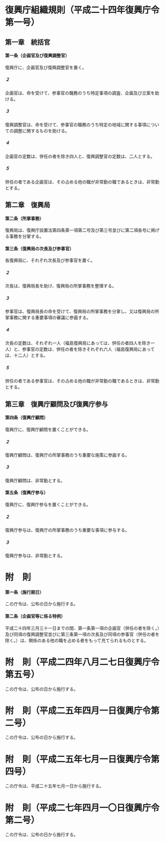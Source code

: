 # 復興庁組織規則（平成二十四年復興庁令第一号）
## 第一章　統括官
#### 第一条（企画官及び復興調整官）
復興庁に、企画官及び復興調整官を置く。
##### ２
企画官は、命を受けて、参事官の職務のうち特定事項の調査、企画及び立案を助ける。
##### ３
復興調整官は、命を受けて、参事官の職務のうち特定の地域に関する事項についての調整に関するものを助ける。
##### ４
企画官の定数は、併任の者を除き四人と、復興調整官の定数は、二人とする。
##### ５
併任の者である企画官は、その占める他の職が非常勤の職であるときは、非常勤とする。
## 第二章　復興局
#### 第二条（所掌事務）
復興局は、復興庁設置法第四条第一項第二号及び第三号並びに第二項各号に掲げる事務を分掌する。
#### 第三条（復興局の次長及び参事官）
各復興局に、それぞれ次長及び参事官を置く。
##### ２
次長は、復興局長を助け、復興局の所掌事務を整理する。
##### ３
参事官は、復興局長の命を受けて、復興局の所掌事務を分掌し、又は復興局の所掌事務に関する重要事項の審議に参画する。
##### ４
次長の定数は、それぞれ一人（福島復興局にあっては、併任の者四人を除き一人）と、参事官の定数は、併任の者を除きそれぞれ六人（福島復興局にあっては、十二人）とする。
##### ５
併任の者である参事官は、その占める他の職が非常勤の職であるときは、非常勤とする。
## 第三章　復興庁顧問及び復興庁参与
#### 第四条（復興庁顧問）
復興庁に、復興庁顧問を置くことができる。
##### ２
復興庁顧問は、復興庁の所掌事務のうち重要な施策に参画する。
##### ３
復興庁顧問は、非常勤とする。
#### 第五条（復興庁参与）
復興庁に、復興庁参与を置くことができる。
##### ２
復興庁参与は、復興庁の所掌事務のうち重要な事項に参与する。
##### ３
復興庁参与は、非常勤とする。
# 附　則
#### 第一条（施行期日）
この庁令は、公布の日から施行する。
#### 第二条（企画官等に係る特例）
平成二十四年三月三十一日までの間、第一条第一項の企画官（併任の者を除く。）及び同項の復興調整官並びに第三条第一項の次長及び同項の参事官（併任の者を除く。）は、関係のある他の職を占める者をもって充てられるものとする。
# 附　則（平成二四年八月二七日復興庁令第五号）
この庁令は、公布の日から施行する。
# 附　則（平成二五年四月一日復興庁令第二号）
この庁令は、公布の日から施行する。
# 附　則（平成二五年七月一日復興庁令第四号）
この庁令は、平成二十五年七月一日から施行する。
# 附　則（平成二七年四月一〇日復興庁令第二号）
この庁令は、公布の日から施行する。
